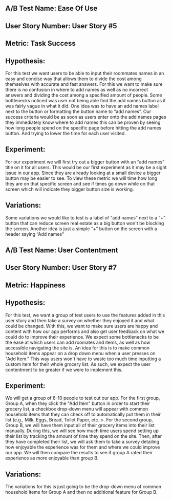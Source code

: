 ## A/B Test Name: Ease Of Use
## User Story Number: User Story #5
## Metric: Task Success


## Hypothesis:
For this test we want users to be able to input their roommates names in an easy and concise way that allows them to divide the cost among themselves with accurate and fast answers.
For this we want to make sure there is no confusion in where to add names as well as no incorrect answers and dividing the cost among a specified amount of people. 
Some bottlenecks noticed was user not being able find the add names button as it was fairly vague in what it did. One idea was to have an add names label next to the button or 
formatting the button name to “add names”. Our success criteria would be as soon as users enter onto the add names pages they immediately know where to add 
names this can be proven by seeing how long people spend on the specific page before hitting the add names button. And trying to lower the time for each user visited.


## Experiment: 
For our experiment we will first try out a bigger button with an “add names” title on it for all users. 
This would be our first experiment as it may be a sight issue in our app. Since they are already looking at a small device a bigger button may be easier to see. 
To view these metric we will time how long they are on that specific screen and see if times go down while on that screen which will indicate they bigger button size is working.


## Variations: 
Some variations we would like to test is a label of “add names” next to a “+” button that can reduce screen real estate as a big button won't be blocking the screen. 
Another idea is just a simple “+” button on the screen with a header saying “Add names”

## A/B Test Name: User Contentment
## User Story Number: User Story #7
## Metric: Happiness

## Hypothesis:
For this test, we want a group of test users to use the features added in this user story and then take a survey on whether they enjoyed it and what could be changed.
With this, we want to make sure users are happy and content with how our app performs and also get user feedback on what we could do to improve their experience. 
We expect some bottlenecks to be the ease at which users can add roomates and items, as well as how accessible navigating the site is. An idea for this is to make
common household items appear on a drop down menu when a user presses on "Add Item." This way users won't have to waste too much time inputting a custom item for
their whole grocery list. As such, we expect the user contentment to be greater if we were to implement this.


## Experiment: 
We will get a group of 8-10 people to test out our app. For the first group, Group A, when they click the "Add Item" button in order to start their grocery list, a checkbox
drop-down menu will appear with common household items that they can check off to automatically put them in their list (e.g., Milk, Eggs, Bread, Toilet Paper, etc..>.
For the second group, Group B, we will have them input all of their grocery items into their list manually. During this, we will see how much time users spend setting 
up their list by tracking the amount of time they spend on the site. Then, after they have completed their list, we will ask them to take a survey detailing
how enjoyable the experience was for them and where we could improve our app. We will then compare the results to see if group A rated their experience as more enjoyable
than group B.


## Variations: 
The variations for this is just going to be the drop-down menu of common household items for Group A and then no additional feature for Group B.

